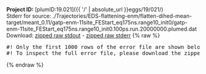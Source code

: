**Project ID:** [plumID:19.021]({{ '/' | absolute_url }}eggs/19/021/)  
Stderr for source:  ./Trajectories/EDS-flattening-enm/flatten-dihed-mean-target/meant_0.11/gatp-enm-11site_FEStart_eq175ns.range10_init0/gatp-enm-11site_FEStart_eq175ns.range10_init0.100ps.run.20000000.plumed.dat   
Download: [zipped raw stdout](gatp-enm-11site_FEStart_eq175ns.range10_init0.100ps.run.20000000.plumed.dat.plumed_master.stdout.txt.zip) - [zipped raw stderr](gatp-enm-11site_FEStart_eq175ns.range10_init0.100ps.run.20000000.plumed.dat.plumed_master.stderr.txt.zip) 
{% raw %}
<pre>
#! Only the first 1000 rows of the error file are shown below
#! To inspect the full error file, please download the zipped raw stderr file above
</pre>
{% endraw %}
